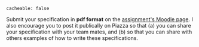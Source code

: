 ```
cacheable: false
```

Submit your specification in **pdf format** on the [assignment's Moodle page](https://moodle.pugetsound.edu/moodle/mod/assign/view.php?id=336598https://moodle.pugetsound.edu/moodle/mod/assign/view.php?id=336597). I also encourage you to post it publically on Piazza so that (a) you can share your specification with your team mates, and (b) so that you can share with others examples of how to write these specifications.
